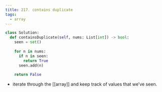 ```yaml
---
title: 217. contains duplicate
tags:
  - array
---
```


```python
class Solution:
  def containsDuplicate(self, nums: List[int]) -> bool:
    seen = set()
    
    for n in nums:
      if n in seen:
        return True
      seen.add(n)
    
    return False
```

- iterate through the [[array]] and keep track of values that we’ve seen.
[]()